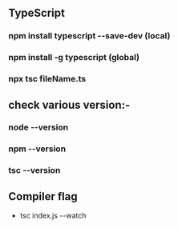 ## TypeScript 

### npm install typescript --save-dev (local)
### npm install -g typescript (global)
### npx tsc fileName.ts

## check various version:-
### node --version
### npm --version
### tsc --version

## Compiler flag 
- tsc index.js --watch